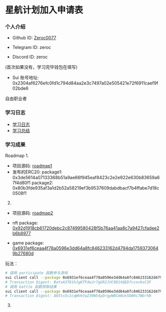 # 星航计划加入申请表

### 个人介绍

* Github ID: [Zeroc0077](https://github.com/Zeroc0077)

* Telegram ID: zeroc

* Discord ID: zeroc

(首次如果没有，学习完毕钱包在填写)
* Sui 账号地址: 0x2304af6276efc0fd1c794d84aa2e3c7497a02e505421e72f6911caef9f02bde6

自由职业者

### 学习日志

- [学习日志](journal.md)
- [学习总结](summary.md)

### 学习成果

Roadmap
1.  
- 项目源码: [roadmap1](./roadmap1)
- 发布的ERC20:
package1: 0x3de5614a07133368b51a9ae66f945eaf8423c2e2e922e630b83659a67f4d80f1
package2: 0x80b3fde935af3a1d2b52a58219ef3b9537609dabdbacf7b4ffabe7d18c0508f1

2.
- 项目源码: [roadmap2](./roadmap2)

- nft package: [0x92d1918cb61720debc2c87499580428f5b76aa41aa8c7a9427cfadee2b6b8977](https://suiexplorer.com/object/0x92d1918cb61720debc2c87499580428f5b76aa41aa8c7a9427cfadee2b6b8977?module=mynft&network=testnet)

- game package: [0x6931ef6ceaa4f78a0596e3dd64a8fc846233162d4794da17593730649b27680d](https://suiexplorer.com/object/0x6931ef6ceaa4f78a0596e3dd64a8fc846233162d4794da17593730649b27680d?network=testnet)

玩法：
```bash
# 调用 participate 函数参与游戏
sui client call --package 0x6931ef6ceaa4f78a0596e3dd64a8fc846233162d4794da17593730649b27680d --module mygame --function participate --args "0xea1c68604122e43fb5d5f49504baf69ef76571f5a6aa51101946cb912d45aff1" "1" "0x09f066e58503b647ac44536a54e4cda1d6fde9d444e80d90d2386c347786ecb1" --gas-budget 10000000
# Transaction Digest: BatxA3T81hJgKTFdwJr7gGR2JVC9D1XQED7ccovkxC3F
# 调用 battle 函数获取结果
sui client call --package 0x6931ef6ceaa4f78a0596e3dd64a8fc846233162d4794da17593730649b27680d --module mygame --function battle --args "0xea1c68604122e43fb5d5f49504baf69ef76571f5a6aa51101946cb912d45aff1" "0xa5de7a86e736c7cd81d2d2af473e2f8066fcfe4e8fa951daa423a8499d54a86a" --gas-budget 100000000
# Transaction Digest: A65ts5c1cqWVm7pZ39W54yDrqyWBCm6Ux5D8Hi7WGrhN
```

3. 
